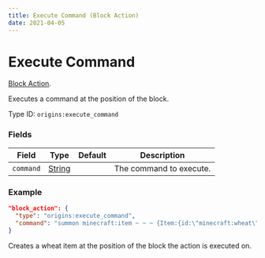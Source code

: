 ```yaml
---
title: Execute Command (Block Action)
date: 2021-04-05
---
```

# Execute Command

[Block Action](../block_actions.md).

Executes a command at the position of the block.

Type ID: `origins:execute_command`

### Fields

Field  | Type | Default | Description
-------|------|---------|-------------
`command` | [String](../data_types/string.md) |  | The command to execute.

### Example
```json
"block_action": {
  "type": "origins:execute_command",
  "command": "summon minecraft:item ~ ~ ~ {Item:{id:\"minecraft:wheat\",Count:1}}"
}
```
Creates a wheat item at the position of the block the action is executed on.

